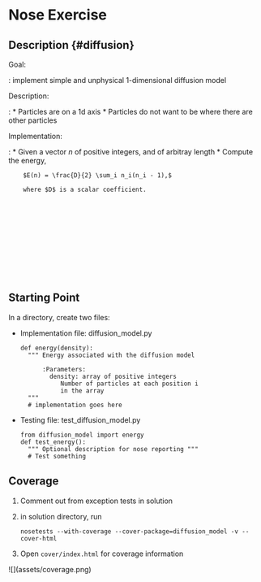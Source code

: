 Nose Exercise
=============


Description {#diffusion}
-----------

<div align="left">

Goal:

:   implement simple and unphysical 1-dimensional diffusion model

Description:

:   * Particles are on a 1d axis
    * Particles do not want to be where there are other particles

Implementation:

:   * Given a vector $n$ of positive integers, and of arbitray length 
    * Compute the energy,

        $E(n) = \frac{D}{2} \sum_i n_i(n_i - 1),$
        
        where $D$ is a scalar coefficient.

</div>

<svg id="model" width="500" height="150" class="boundary"></svg>
<script src="http://d3js.org/d3.v3.min.js" charset="utf-8"></script>
<script src="http://lab.hakim.se/reveal-js//lib/js/head.min.js" ></script>
<script src="http://lab.hakim.se/reveal-js//js/reveal.min.js" ></script>
<style>
.axis path, .axis line {
  fill: none;
  stroke: white;
  shape-rendering: crispEdges;
}
.axis text {
  fill: white
}
</style>
<script>
  function externalDimensions(id) {
    var svgElement = document.getElementById("model");
    var externalWidth = parseInt(svgElement.getAttribute("width"));
    var externalHeight = parseInt(svgElement.getAttribute("height"));
    return {width: externalWidth, height:externalHeight}
  }
  function model() {
    var margin = {top: 20, right: 10, bottom: 35, left: 10};
    var width=100, height=100
    var externalDims = externalDimensions("model");
    externalDims.height -= margin.top + margin.bottom
    externalDims.width -= margin.left + margin.right
    var svg = d3.select("#model").append("g")
                .attr("transform", "translate(" + margin.left + ", " + margin.top + ")");
    var numbers = Array.apply(null, Array(10)).map(function (_, i) {return i;});
    
    var yscale = d3.scale.linear().domain([0, height]).range([0, externalDims.height]);
    var xscale = d3.scale.ordinal().domain(numbers).rangePoints([0, externalDims.width])
    var xAxis = d3.svg.axis().orient("bottom").scale(xscale);
    
    // svg.append("rect").attr("x", -margin.left).attr("y", -margin.top)
    //         .attr("height", externalDims.height + margin.bottom + margin.top)
    //         .attr("width", externalDims.width + margin.right + margin.right)
    //         .style("fill", "rgb(100, 100, 100)")
    
    var margingroup = svg.append("g") .attr("transform", "translate(0, " + externalDims.height + ")");
    var axisgroup = margingroup.append("g").attr("class", "x axis").call(xAxis);
    
    var nbrects = [0, 0, 3, 5, 8, 4, 2, 1]
    var rectangles = []
    for(var j = 0; j < nbrects.length; ++j) {
      for(var i = 0; i < nbrects[j]; ++i) rectangles.push([j, i])
    }

    function xPos(i) { return xscale(i) - 10; }
    function yPos(i) { return -yscale(i * 14 + 15); }
    var rectgroup = margingroup.append("g")
    rectgroup.selectAll("rect").data(rectangles, function(d, i) {return i;}).enter()
            .append("rect")
            .attr("x", function(d) { return xPos(d[0]); })
            .attr("y", function(d) { return yPos(d[1]); })
            .attr("id", function(d, i) { return "rect" + i; })
            .attr("width", 20).attr("height", yscale(12)).style("fill", "blue").style("stroke-width", "1px");
    return {x: xPos, y: yPos, group: rectgroup}
  }
  particle_position = model();
  particle_movements = [
    [7, 2, 1],
    [14, 5, 3],
    [1, 1, 0],
    [19, 6, 3],
    [7, 3, 4],
    [2, 0, 0],
    [7, 2, 2],
    [15, 6, 2],
    [15, 5, 4],
    [2, 1, 0]
  ];
  function update_particles() {
     if(particle_movements.length == 0) { clearInterval(); return; }
     newPosition = particle_movements.pop();
     particle_position.group.select("#rect" + newPosition[0])
       .transition()
       .duration(750)
       .attr("x", particle_position.x(newPosition[1]))
       .attr("y", particle_position.y(newPosition[2]));
  }
  Reveal.addEventListener( 'slidechanged', function( event ) {
      if(event.currentSlide.getAttribute("id") != "diffusion") {
        clearInterval();
      } else { setInterval(update_particles, 1500); }
      // event.previousSlide, event.currentSlide, event.indexh, event.indexv
  } );
</script>

Starting Point
--------------

<div align="left">
In a directory, create two files:

* Implementation file: diffusion_model.py

    ~~~~~~~~~~~~~~~~~~{.python}
    def energy(density):
      """ Energy associated with the diffusion model

          :Parameters:
            density: array of positive integers
               Number of particles at each position i 
               in the array
      """
      # implementation goes here
    ~~~~~~~~~~~~~~~~~~

* Testing file: test_diffusion_model.py

    ~~~~~~~~~~~~~~~~~~~~{.python}
    from diffusion_model import energy
    def test_energy():
      """ Optional description for nose reporting """
      # Test something
    ~~~~~~~~~~~~~~~~~~~~
</div>

Coverage
--------

<div align="left">

1. Comment out from exception tests in solution 
1. in solution directory, run

    ~~~~~~~~~~~~~~{.bash}
    nosetests --with-coverage --cover-package=diffusion_model -v --cover-html
    ~~~~~~~~~~~~~~

1. Open ``cover/index.html`` for coverage information

</div>
![](assets/coverage.png)
